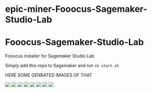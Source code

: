 # epic-miner-Fooocus-Sagemaker-Studio-Lab

# Fooocus-Sagemaker-Studio-Lab
Fooocus installer for Sagemaker Studio Lab

Simply add this repo to Sagemaker and run `sh start.sh`



HERE SOME GENRATED  IMAGES OF THAT

<img src="https://miro.medium.com/v2/resize:fit:1100/format:webp/1*NywGcBZRUBmhWQRDnNTV4g.png" wideth=500)>

<img src="https://miro.medium.com/v2/resize:fit:1100/format:webp/1*KadWst058CvtkoHR82hfiQ.png" wideth=500)>

<img src="https://miro.medium.com/v2/resize:fit:720/format:webp/1*mfvxTN_BLsm142j9cFRHSw.png" wideth=500)>

<img src="https://miro.medium.com/v2/resize:fit:720/format:webp/1*-nKAJs46O5eO0xJkV1P_uw.png" wideth=500)>

<img src="https://miro.medium.com/v2/resize:fit:1100/format:webp/1*jqkcbOeSVdSRtNaTeQZA8A.png" wideth=500)>

<img src="https://miro.medium.com/v2/resize:fit:720/format:webp/1*E2B2gNo9u85kruKzjwUhyg.png" wideth=500)>

<img src="https://miro.medium.com/v2/resize:fit:720/format:webp/1*Z0RECpwByHu3evMibMr0Sw.png" wideth=500)>

<img src="https://miro.medium.com/v2/resize:fit:720/format:webp/1*RN0eF4lQu9I7qF49uEarPw.png" wideth=500)>
